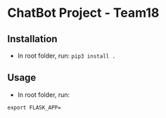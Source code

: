 # ChatBot Project - Team18

## Installation

- In root folder, run: `pip3 install .`

## Usage

- In root folder, run:
```shell script
export FLASK_APP=
```